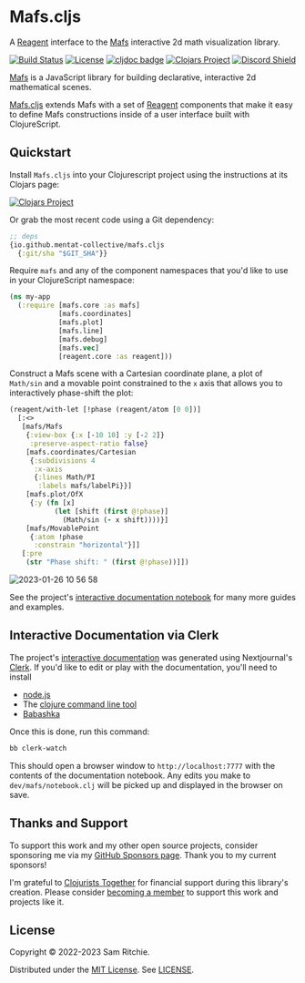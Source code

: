 # Mafs.cljs

A [Reagent][reagent-url] interface to the [Mafs][mafs-url] interactive 2d
math visualization library.

[![Build Status][build-status]][build-status-url]
[![License][license]][license-url]
[![cljdoc badge][cljdoc]][cljdoc-url]
[![Clojars Project][clojars]][clojars-url]
[![Discord Shield][discord]][discord-url]

[Mafs][mafs-url] is a JavaScript library for building declarative, interactive
2d mathematical scenes.

[Mafs.cljs][github-url] extends Mafs with a set of [Reagent][reagent-url]
components that make it easy to define Mafs constructions inside of a user
interface built with ClojureScript.

## Quickstart

Install `Mafs.cljs` into your Clojurescript project using the instructions at
its Clojars page:

[![Clojars Project][clojars]][clojars-url]

Or grab the most recent code using a Git dependency:

```clj
;; deps
{io.github.mentat-collective/mafs.cljs
  {:git/sha "$GIT_SHA"}}
```

Require `mafs` and any of the component namespaces that you'd like to use in
your ClojureScript namespace:

```clj
(ns my-app
  (:require [mafs.core :as mafs]
            [mafs.coordinates]
            [mafs.plot]
            [mafs.line]
            [mafs.debug]
            [mafs.vec]
            [reagent.core :as reagent]))
```

Construct a Mafs scene with a Cartesian coordinate plane, a plot of `Math/sin`
and a movable point constrained to the `x` axis that allows you to interactively
phase-shift the plot:

```clj
(reagent/with-let [!phase (reagent/atom [0 0])]
  [:<>
   [mafs/Mafs
    {:view-box {:x [-10 10] :y [-2 2]}
     :preserve-aspect-ratio false}
    [mafs.coordinates/Cartesian
     {:subdivisions 4
      :x-axis
      {:lines Math/PI
       :labels mafs/labelPi}}]
    [mafs.plot/OfX
     {:y (fn [x]
           (let [shift (first @!phase)]
             (Math/sin (- x shift))))}]
    [mafs/MovablePoint
     {:atom !phase
      :constrain "horizontal"}]]
   [:pre
    (str "Phase shift: " (first @!phase))]])
```

![2023-01-26 10 56 58](https://user-images.githubusercontent.com/69635/214912521-11db5419-8271-46dc-8444-91438ab32948.gif)

See the project's [interactive documentation notebook](https://mafs.mentat.org)
for many more guides and examples.

## Interactive Documentation via Clerk

The project's [interactive documentation](https://mafs.mentat.org) was
generated using Nextjournal's [Clerk](https://github.com/nextjournal/clerk). If
you'd like to edit or play with the documentation, you'll need to install

- [node.js](https://nodejs.org/en/)
- The [clojure command line tool](https://clojure.org/guides/install_clojure)
- [Babashka](https://github.com/babashka/babashka#installation)

Once this is done, run this command:

```sh
bb clerk-watch
```

This should open a browser window to `http://localhost:7777` with the contents
of the documentation notebook. Any edits you make to `dev/mafs/notebook.clj`
will be picked up and displayed in the browser on save.

## Thanks and Support

To support this work and my other open source projects, consider sponsoring me
via my [GitHub Sponsors page](https://github.com/sponsors/sritchie). Thank you
to my current sponsors!

I'm grateful to [Clojurists Together](https://www.clojuriststogether.org/) for
financial support during this library's creation. Please consider [becoming a
member](https://www.clojuriststogether.org/developers/) to support this work and
projects like it.

## License

Copyright © 2022-2023 Sam Ritchie.

Distributed under the [MIT License](LICENSE). See [LICENSE](LICENSE).

[build-status-url]: https://github.com/mentat-collective/mafs.cljs/actions/workflows/kondo.yml
[build-status]: https://github.com/mentat-collective/mafs.cljs/actions/workflows/kondo.yml/badge.svg?branch=main
[cljdoc-url]: https://cljdoc.org/d/org.mentat/mafs.cljs/CURRENT
[cljdoc]: https://cljdoc.org/badge/org.mentat/mafs.cljs
[clojars-url]: https://clojars.org/org.mentat/mafs.cljs
[clojars]: https://img.shields.io/clojars/v/org.mentat/mafs.cljs.svg
[discord-url]: https://discord.gg/hsRBqGEeQ4
[discord]: https://img.shields.io/discord/731131562002743336?style=flat&colorA=000000&colorB=000000&label=&logo=discord
[license-url]: LICENSE
[license]: https://img.shields.io/badge/license-MIT-brightgreen.svg
[github-url]: https://github.com/mentat-collective/mafs.cljs
[reagent-url]: https://reagent-project.github.io/
[mafs-url]: https://mafs.dev
[clerk-url]: https://clerk.vision
